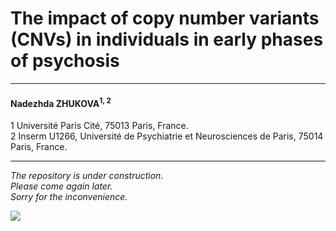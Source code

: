 # The impact of copy number variants (CNVs) in individuals in early phases of psychosis
---  
  
#### **Nadezhda ZHUKOVA**<sup>1, 2</sup>
1 Université Paris Cité, 75013 Paris, France.  
2 Inserm U1266, Université de Psychiatrie et Neurosciences de Paris, 75014 Paris, France.  

---


*The repository is under construction.*  
*Please come again later.*  
*Sorry for the inconvenience.*

![](https://icons.veryicon.com/png/o/education-technology/ui-icon/system-operation-and-maintenance.png)
